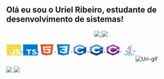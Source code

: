 ## Olá eu sou o Uriel Ribeiro, estudante de desenvolvimento de sistemas!
<div align="center">
  <a href="https://github.com/UrielhRibeiro">
  <img height="160em" src="https://github-readme-stats.vercel.app/api?username=UrielhRibeiro&show_icons=true&theme=dark&include_all_commits=true&count_private=true"/>
  <img height="160em" src="https://github-readme-stats.vercel.app/api/top-langs/?username=UrielhRibeiro&layout=compact&langs_count=7&theme=dark"/>
</div>
<div style="display: inline_block"><br>
  <img align="center" alt="Uri-Js" height="30" width="40" src="https://raw.githubusercontent.com/devicons/devicon/master/icons/javascript/javascript-plain.svg">
  <img align="center" alt="Uri-Ts" height="30" width="40" src="https://raw.githubusercontent.com/devicons/devicon/master/icons/typescript/typescript-plain.svg">
  <img align="center" alt="Uri-HTML" height="30" width="40" src="https://raw.githubusercontent.com/devicons/devicon/master/icons/html5/html5-original.svg">
  <img align="center" alt="Uri-CSS" height="30" width="40" src="https://raw.githubusercontent.com/devicons/devicon/master/icons/css3/css3-original.svg">
  <img align="center" alt="Uri-C" height="30" width="40" src="https://raw.githubusercontent.com/devicons/devicon/master/icons/c/c-original.svg">
  <img align="center" alt="Uri-Cplusplus" height="30" width="40" src="https://raw.githubusercontent.com/devicons/devicon/master/icons/cplusplus/cplusplus-original.svg">
  <img align="center" alt="Uri-Csharp" height="30" width="40" src="https://raw.githubusercontent.com/devicons/devicon/master/icons/csharp/csharp-original.svg">
  <img align="center" alt="Uri-java" height="30" width="40" src="https://raw.githubusercontent.com/devicons/devicon/master/icons/java/java-original.svg">
   <img align="right" alt="Uri-gif" height="150" width="160"  src="https://user-images.githubusercontent.com/101882208/197359505-0a587845-a338-4b08-87cc-4e309a00d70c.png">
  
</div>

##

<div>
  <a href="https://www.instagram.com/uriel___henrique/?next=%2F" target="_blank"><img src="https://img.shields.io/badge/-Instagram-%23E4405F?style=for-the-badge&logo=instagram&logoColor=white" target="_blank"></a>
  <a href="https://www.linkedin.com/in/uriel-ribeiro-6965a4241/" target="_blank"><img src="https://img.shields.io/badge/-LinkedIn-%230077B5?style=for-the-badge&logo=linkedin&logoColor=white" target="_blank"></a> 
</div>

